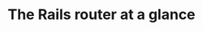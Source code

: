 ---
title: The Rails router at a glance
description: Converting URLs into Controller actions
references:
    - title: Ruby on Rails Guide's Action Controller Overview
      url: http://guides.rubyonrails.org/action_controller_overview.html
---